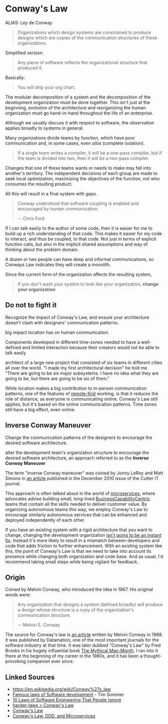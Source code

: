# Conway's Law

ALIAS: Ley de Conway

> Organizations which design systems are constrained to produce designs which are copies of the communication structures of these organizations.

Simplified version:

> Any piece of software reflects the organizational structure that produced it.

Basically:

> You will ship your org chart.

The modular decomposition of a system and the decomposition of the development organization must be done together. This isn't just at the beginning, evolution of the architecture and reorganizing the human organization must go hand-in-hand throughout the life of an enterprise.

Although we usually discuss it with respect to software, the observation applies broadly to systems in general.

Many organizations divide teams by function, which have poor communication and, in some cases, even *silos* (complete isolation).

> If a single team writes a compiler, it will be a one-pass compiler, but if the team is divided into two, then it will be a two-pass compiler. 

Changes that one of these teams wants or needs to make may fall into another's territory. The independent decisions of each group are made to seek local optimization, maximizing the objectives of the function, not who consumes the resulting product.

All this will result in a final system with gaps.

> Conway understood that software coupling is enabled and encouraged by human communication.
>
> -- Chris Ford

If I can talk easily to the author of some code, then it is easier for me to build up a rich understanding of that code. This makes it easier for my code to interact, and thus be coupled, to that code. Not just in terms of explicit function calls, but also in the implicit shared assumptions and way of thinking about the problem domain.

A dozen or two people can have deep and informal communications, so Conways Law indicates they will create a monolith.

Since the current form of the organization affects the resulting system,

> If you don't want your system to look like your organization, **change your organization**

## Do not to fight it
  
Recognize the impact of Conway's Law, and ensure your architecture doesn't clash with designers' communication patterns.

big impact location has on human communication.

Components developed in different time-zones needed to have a well-defined and limited interaction because their creators would not be able to talk easily

architect of a large new project that consisted of six teams in different cities all over the world. "I made my first architectural decision" he told me. "There are going to be six major subsystems. I have no idea what they are going to be, but there are going to be six of them."

While location makes a big contribution to in-person communication patterns, one of the features of [remote-first](https://martinfowler.com/articles/remote-or-co-located.html#remote-first) working, is that it reduces the role of distance, as everyone is communicating online. Conway's Law still applies, but it's based on the online communication patterns. Time zones still have a big effect, even online.

## Inverse Conway Maneuver

Change the communication patterns of the designers to encourage the desired software architecture.

alter the development team's organization structure to encourage the desired software architecture, an approach referred to as the **Inverse Conway Maneuver**

The term "inverse Conway maneuver" was coined by Jonny LeRoy and Matt Simons in [an article](https://web.archive.org/web/20221020175558/https://jonnyleroy.com/2011/02/03/dealing-with-creaky-legacy-platforms/) published in the December 2010 issue of the Cutter IT journal.

This approach is often talked about in the world of [microservices](https://martinfowler.com/articles/microservices.html#OrganizedAroundBusinessCapabilities), where advocates advise building small, long-lived [BusinessCapabilityCentric](https://martinfowler.com/bliki/BusinessCapabilityCentric.html) teams that contain all the skills needed to deliver customer value. By organizing autonomous teams this way, we employ Conway's Law to encourage similarly autonomous services that can be enhanced and deployed independently of each other.

If you have an existing system with a rigid architecture that you want to change, changing the development organization [isn't going to be an instant fix](https://verraes.net/2022/05/conways-law-vs-rigid-designs/). Instead it's more likely to result in a mismatch between developers and code that adds friction to further enhancement. With an existing system like this, the point of Conway's Law is that we need to take into account its presence while changing both organization and code base. And as usual, I'd recommend taking small steps while being vigilant for feedback.

## Origin

Coined by Melvin Conway, who introduced the idea in 1967. His original words were:

> Any organization that designs a system (defined broadly) will produce a design whose structure is a copy of the organization's communication structure.
>
> -- Melvin E. Conway

The source for Conway's law is [an article](https://www.melconway.com/Home/Committees_Paper.html) written by Melvin Conway in 1968. It was published by Datamation, one of the most important journals for the software industry at that time. It was later dubbed "Conway's Law" by Fred Brooks in his hugely influential book [The Mythical Man-Month](https://www.amazon.com/gp/product/0201835959/ref=as_li_tl?ie=UTF8&camp=1789&creative=9325&creativeASIN=0201835959&linkCode=as2&tag=martinfowlerc-20). I ran into it there at the beginning of my career in the 1980s, and it has been a thought-provoking companion ever since.

## Linked Sources

- <https://en.wikipedia.org/wiki/Conway%27s_law>
- [Famous laws of Software development](https://www.timsommer.be/famous-laws-of-software-development/) - Tim Sommer
- [10 Laws of Software Engineering That People Ignore](https://www.indiehackers.com/post/10-laws-of-software-engineering-that-people-ignore-e3439176dd)
- [hacker-laws > Conway's Law](https://github.com/dwmkerr/hacker-laws#conways-law)
- [Conway's Law](https://martinfowler.com/bliki/ConwaysLaw.html)
- [Conway's Law, DDD, and Microservices](https://ardalis.com/conways-law-ddd-and-microservices/)
